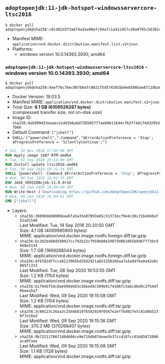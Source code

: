 ## `adoptopenjdk:11-jdk-hotspot-windowsservercore-ltsc2016`

```console
$ docker pull adoptopenjdk@sha256:c8cd02d3f3a674a3ea98efc94afc1a412457c49a0785c56381c0ec2908de8b03
```

-	Manifest MIME: `application/vnd.docker.distribution.manifest.list.v2+json`
-	Platforms:
	-	windows version 10.0.14393.3930; amd64

### `adoptopenjdk:11-jdk-hotspot-windowsservercore-ltsc2016` - windows version 10.0.14393.3930; amd64

```console
$ docker pull adoptopenjdk@sha256:9aef76c76ec9bfb6afc0821f5d574201bb4e8588bae87110ba0b64b5a07e7b30
```

-	Docker Version: 19.03.5
-	Manifest MIME: `application/vnd.docker.distribution.manifest.v2+json`
-	Total Size: **6.1 GB (6109526287 bytes)**  
	(compressed transfer size, not on-disk size)
-	Image ID: `sha256:8ab999d53eaaece1dd2b6abd728505777ae68611644cf62ff4d174d3295d7b66`
-	Default Command: `["jshell"]`
-	`SHELL`: `["powershell","-Command","$ErrorActionPreference = 'Stop'; $ProgressPreference = 'SilentlyContinue';"]`

```dockerfile
# Sat, 19 Nov 2016 17:05:00 GMT
RUN Apply image 1607-RTM-amd64
# Tue, 01 Sep 2020 19:14:00 GMT
RUN Install update ltsc2016-amd64
# Tue, 08 Sep 2020 19:31:34 GMT
SHELL [powershell -Command $ErrorActionPreference = 'Stop'; $ProgressPreference = 'SilentlyContinue';]
# Wed, 09 Sep 2020 18:01:35 GMT
ENV JAVA_VERSION=jdk-11.0.8+10
# Wed, 09 Sep 2020 18:04:40 GMT
RUN Write-Host ('Downloading https://github.com/AdoptOpenJDK/openjdk11-binaries/releases/download/jdk-11.0.8%2B10/OpenJDK11U-jdk_x64_windows_hotspot_11.0.8_10.msi ...');     [Net.ServicePointManager]::SecurityProtocol = [Net.SecurityProtocolType]::Tls12;     wget https://github.com/AdoptOpenJDK/openjdk11-binaries/releases/download/jdk-11.0.8%2B10/OpenJDK11U-jdk_x64_windows_hotspot_11.0.8_10.msi -O 'openjdk.msi';     Write-Host ('Verifying sha256 (148b487e0dde39ec5c0f32aa2397c17968b6cf6818822cea2b2394dfd0157396) ...');     if ((Get-FileHash openjdk.msi -Algorithm sha256).Hash -ne '148b487e0dde39ec5c0f32aa2397c17968b6cf6818822cea2b2394dfd0157396') {             Write-Host 'FAILED!';             exit 1;     };         New-Item -ItemType Directory -Path C:\temp | Out-Null;         Write-Host 'Installing using MSI ...';     Start-Process -FilePath "msiexec.exe" -ArgumentList '/i', 'openjdk.msi', '/L*V', 'C:\temp\OpenJDK.log',     '/quiet', 'ADDLOCAL=FeatureEnvironment,FeatureJarFileRunWith,FeatureJavaHome' -Wait -Passthru;     Remove-Item -Path C:\temp -Recurse | Out-Null;     Write-Host 'Removing openjdk.msi ...';     Remove-Item openjdk.msi -Force
# Wed, 09 Sep 2020 18:04:41 GMT
CMD ["jshell"]
```

-	Layers:
	-	`sha256:3889bb8d808bbae6fa5a33e07093e65c31371bcf9e4c38c21be6b9af52ad1548`  
		Last Modified: Tue, 18 Sep 2018 20:20:50 GMT  
		Size: 4.1 GB (4069985900 bytes)  
		MIME: application/vnd.docker.image.rootfs.foreign.diff.tar.gzip
	-	`sha256:bc202b498d589027cc702b23cf959b8842907508b3465b9d6ff739c9668e5134`  
		Size: 1.7 GB (1669268544 bytes)  
		MIME: application/vnd.docker.image.rootfs.foreign.diff.tar.gzip
	-	`sha256:8f6f82df7cca9113965bd35d2921a651250266aa7a3a9df6a0a42e8c005f1333`  
		Last Modified: Tue, 08 Sep 2020 19:53:55 GMT  
		Size: 1.2 KB (1154 bytes)  
		MIME: application/vnd.docker.image.rootfs.diff.tar.gzip
	-	`sha256:b1704bf5dc0ae999dd43c5bbed4c509b9174106fc5abcdbd9c2f54df0beea5a7`  
		Last Modified: Wed, 09 Sep 2020 19:15:08 GMT  
		Size: 1.2 KB (1154 bytes)  
		MIME: application/vnd.docker.image.rootfs.diff.tar.gzip
	-	`sha256:3c90123c26aa3c25d4b8197b582929f6567e2effbd927e5c81d8b5230f7e16ed`  
		Last Modified: Wed, 09 Sep 2020 19:15:36 GMT  
		Size: 370.3 MB (370268407 bytes)  
		MIME: application/vnd.docker.image.rootfs.diff.tar.gzip
	-	`sha256:0b72211706f2d04606ce9e719db074eee5b37ccd187cc03dd5672006aca0faae`  
		Last Modified: Wed, 09 Sep 2020 19:15:08 GMT  
		Size: 1.1 KB (1128 bytes)  
		MIME: application/vnd.docker.image.rootfs.diff.tar.gzip
